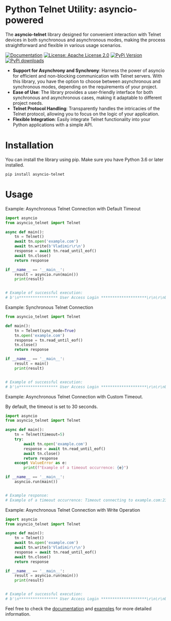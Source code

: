 # **Python Telnet Utility: asyncio-powered**

The **asyncio-telnet** library designed for convenient interaction with Telnet devices in both synchronous and asynchronous modes, making the process straightforward and flexible in various usage scenarios.

[![Documentation](https://img.shields.io/badge/documentation-yes-brightgreen.svg)](docs) [![License: Apache License 2.0](https://img.shields.io/badge/License-Apache2-brightgreen.svg)](https://choosealicense.com/licenses/apache-2.0/) [![PyPi Version](https://img.shields.io/pypi/v/asyncio-telnet.svg?style=flat-square&logo=asyncio-telnet&logoColor=white)](https://pypi.org/project/asyncio-telnet/) [![PyPi downloads](https://static.pepy.tech/personalized-badge/asyncio-telnet?period=total&units=international_system&left_color=grey&right_color=orange&left_text=pip%20downloads)](https://pypistats.org/packages/asyncio-telnet)

- **Support for Asynchrony and Synchrony**: Harness the power of asyncio for efficient and non-blocking communication with Telnet servers. With this library, you have the option to choose between asynchronous and synchronous modes, depending on the requirements of your project.
- **Ease of Use**: The library provides a user-friendly interface for both synchronous and asynchronous cases, making it adaptable to different project needs.
- **Telnet Protocol Handling**: Transparently handles the intricacies of the Telnet protocol, allowing you to focus on the logic of your application.
- **Flexible Integration**: Easily integrate Telnet functionality into your Python applications with a simple API.

# Installation

You can install the library using pip. Make sure you have Python 3.6 or later installed.

`pip install asyncio-telnet`

# Usage

Example: Asynchronous Telnet Connection with Default Timeout

```python
import asyncio
from asyncio_telnet import Telnet

async def main():
    tn = Telnet()
    await tn.open('example.com')
    await tn.write(b'Vladimir\r\n')
    response = await tn.read_until_eof()
    await tn.close()
    return response

if __name__ == '__main__':
    result = asyncio.run(main())
    print(result)


# Example of successful execution:
# b'\n***************** User Access Login ********************\r\n\r\nUser:'
```

Example: Synchronous Telnet Connection

```python
from asyncio_telnet import Telnet

def main():
    tn = Telnet(sync_mode=True)
    tn.open('example.com')
    response = tn.read_until_eof()
    tn.close()
    return response

if __name__ == '__main__':
    result = main()
    print(result)


# Example of successful execution:
# b'\n***************** User Access Login ********************\r\n\r\nUser:'
```

Example: Asynchronous Telnet Connection with Custom Timeout.

By default, the timeout is set to 30 seconds.

```python
import asyncio
from asyncio_telnet import Telnet

async def main():
    tn = Telnet(timeout=5)
    try:
        await tn.open('example.com')
        response = await tn.read_until_eof()
        await tn.close()
        return response
    except ValueError as e:
        print(f"Example of a timeout occurrence: {e}")

if __name__ == '__main__':
    asyncio.run(main())


# Example response:
# Example of a timeout occurrence: Timeout connecting to example.com:23
```

Example: Asynchronous Telnet Connection with Write Operation

```python
import asyncio
from asyncio_telnet import Telnet

async def main():
    tn = Telnet()
    await tn.open('example.com')
    await tn.write(b'Vladimir\r\n')
    response = await tn.read_until_eof()
    await tn.close()
    return response

if __name__ == '__main__':
    result = asyncio.run(main())
    print(result)


# Example of successful execution:
# b'\n***************** User Access Login ********************\r\n\r\nUser:Vladimir\r\nPassword:'
```

Feel free to check the [documentation](docs) and [examples](examples) for more detailed information.
